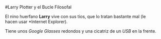 #Larry Plotter y el Bucle Filosofal

El nino huerfano **Larry** vive con sus tios, que lo tratan bastante mal
(le hacen usar *Internet Explorer).

Tiene unos *Google Glasses* redondos y una cicatriz de un *USB* en la frente.

